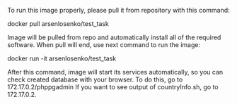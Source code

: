 To run this image properly, please pull it from repository with this command:

docker pull arsenlosenko/test_task

Image will be pulled from repo and automatically install all of the required software.
When pull will end, use next command to run the image:

docker run -it arsenlosenko/test_task

After this command, image will start its services automatically, so you can check created database with your browser. To do this, go to 172.17.0.2/phppgadmin
If you want to see output of countryInfo.sh, go to 172.17.0.2.

